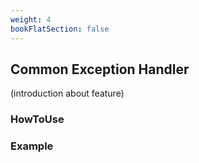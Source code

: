 ```yaml
---
weight: 4
bookFlatSection: false
---
```


## Common Exception Handler

(introduction about feature)

### HowToUse

### Example